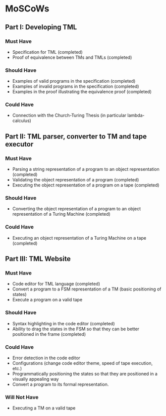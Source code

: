 # MoSCoWs

## Part I: Developing TML

### Must Have
- Specification for TML (completed)
- Proof of equivalence between TMs and TMLs (completed)

### Should Have
- Examples of valid programs in the specification (completed)
- Examples of invalid programs in the specification (completed)
- Examples in the proof illustrating the equivalence proof (completed)

### Could Have
- Connection with the Church-Turing Thesis (in particular lambda-calculus)

## Part II: TML parser, converter to TM and tape executor
### Must Have
- Parsing a string representation of a program to an object representation (completed)
- Validating the object representation of a program (completed)
- Executing the object representation of a program on a tape (completed)

### Should Have
- Converting the object representation of a program to an object representation of a Turing Machine (completed)

### Could Have
- Executing an object representation of a Turing Machine on a tape (completed)

## Part III: TML Website
### Must Have
- Code editor for TML language (completed)
- Convert a program to a FSM representation of a TM (basic positioning of states) 
- Execute a program on a valid tape 

### Should Have
- Syntax highlighting in the code editor (completed)
- Ability to drag the states in the FSM so that they can be better positioned in the frame (completed)

### Could Have
- Error detection in the code editor
- Configurations (change code editor theme, speed of tape execution, etc.)
- Programmatically positioning the states so that they are positioned in a visually appealing way
- Convert a program to its formal representation.

### Will Not Have
- Executing a TM on a valid tape
